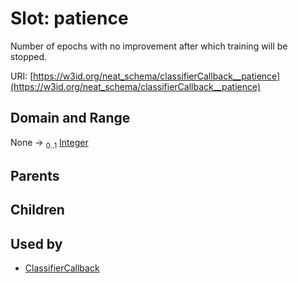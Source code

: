 
# Slot: patience


Number of epochs with no improvement after which training will be stopped.

URI: [https://w3id.org/neat_schema/classifierCallback__patience](https://w3id.org/neat_schema/classifierCallback__patience)


## Domain and Range

None &#8594;  <sub>0..1</sub> [Integer](types/Integer.md)

## Parents


## Children


## Used by

 * [ClassifierCallback](ClassifierCallback.md)
